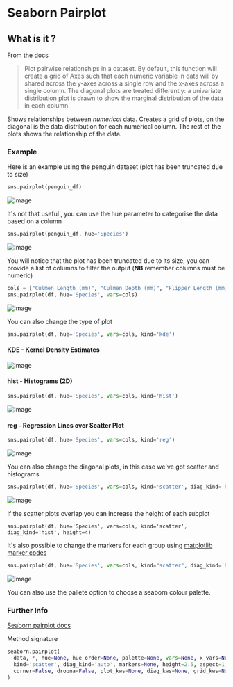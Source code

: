 # Seaborn Pairplot

## What is it  ?

From the docs
> Plot pairwise relationships in a dataset.
> By default, this function will create a grid of Axes such that each numeric variable in data will by shared across the y-axes across a single row and the x-axes across a single column. The diagonal plots are treated differently: a univariate distribution plot is drawn to show the marginal distribution of the data in each column.
>

Shows relationships between *numerical* data.
Creates a grid of plots, on the diagonal is the data distribution for each numerical column.
The rest of the plots shows the relationship of the data.

### Example
Here is an example using the penguin dataset (plot has been truncated due to size)
```python
sns.pairplot(penguin_df)
```
![image](https://github.com/aj-white/pandas-tips/assets/72359843/6c122a70-161e-4de9-8aad-f0ad91f953a4)

It's not that useful , you can use the hue parameter to categorise the data based on a column
```python
sns.pairplot(penguin_df, hue='Species')
```
![image](https://github.com/aj-white/pandas-tips/assets/72359843/9241ef34-3f63-4ce6-a5be-a84ca2a95bb5)

You will notice that the plot has been truncated due to its size, you can provide a list of columns to filter the output (**NB** remember columns must be numeric)
```python
cols = ["Culmen Length (mm)", "Culmen Depth (mm)", "Flipper Length (mm)", "Body Mass (g)"]
sns.pairplot(df, hue='Species', vars=cols)
```
![image](https://github.com/aj-white/pandas-tips/assets/72359843/302539dd-8ba5-4fed-9dd5-7da286248fcb)

You can also change the type of plot
```python
sns.pairplot(df, hue='Species', vars=cols, kind='kde')
```
#### KDE - Kernel Density Estimates
![image](https://github.com/aj-white/pandas-tips/assets/72359843/9be1e23f-049d-45ec-af04-8e946f3c61d1)

#### hist - Histograms (2D)
```python
sns.pairplot(df, hue='Species', vars=cols, kind='hist')
```
![image](https://github.com/aj-white/pandas-tips/assets/72359843/7293d9d7-d04b-4178-95b8-f90e8d91ac72)

#### reg - Regression Lines over Scatter Plot
```python
sns.pairplot(df, hue='Species', vars=cols, kind='reg')
```
![image](https://github.com/aj-white/pandas-tips/assets/72359843/0a054b3a-afec-480a-b277-48b664d7c774)

You can also change the diagonal plots, in this case we've got scatter and histograms
```python
sns.pairplot(df, hue='Species', vars=cols, kind='scatter', diag_kind='hist')
```
![image](https://github.com/aj-white/pandas-tips/assets/72359843/31a70e58-9837-475c-91be-fa72a28e2bea)

If the scatter plots overlap you can increase the height of each subplot
```pyton
sns.pairplot(df, hue='Species', vars=cols, kind='scatter', diag_kind='hist', height=4)
```

It's also possible to change the markers for each group using [matplotlib marker codes](https://matplotlib.org/stable/api/markers_api.html)
```python
sns.pairplot(df, hue='Species', vars=cols, kind="scatter", diag_kind='hist', markers=['o', 'p', '*'])
```
![image](https://github.com/aj-white/pandas-tips/assets/72359843/4a831ca1-ada2-4b62-b556-bac78bf8b27a)

You can also use the pallete option to choose a seaborn colour palette.

### Further Info

[Seaborn pairplot docs](https://seaborn.pydata.org/generated/seaborn.pairplot.html)

Method signature
```python
seaborn.pairplot(
  data, *, hue=None, hue_order=None, palette=None, vars=None, x_vars=None, y_vars=None,
  kind='scatter', diag_kind='auto', markers=None, height=2.5, aspect=1,
  corner=False, dropna=False, plot_kws=None, diag_kws=None, grid_kws=None, size=None
)
```
